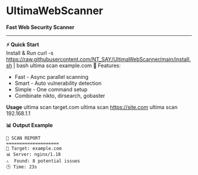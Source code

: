 # UltimaWebScanner  
**Fast Web Security Scanner**  

---

**⚡ Quick Start**  
 Install & Run
curl -s https://raw.githubusercontent.com/NT_SAY/UltimaWebScanner/main/install.sh | bash
ultima scan example.com
🚀 Features: 
* Fast - Async parallel scanning
* Smart - Auto vulnerability detection
* Simple - One command setup
* Combinate nikto, dirsearch, gobaster

**Usage**
ultima scan target.com
ultima scan https://site.com
ultima scan 192.168.1.1

**📊 Output Example**
```text
🔴 SCAN REPORT
====================
🎯 Target: example.com  
📊 Server: nginx/1.18  
⚠️  Found: 8 potential issues  
🕒 Time: 23s
